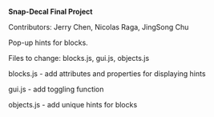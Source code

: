 <b>Snap-Decal Final Project</b>

Contributors: Jerry Chen, Nicolas Raga, JingSong Chu

Pop-up hints for blocks.

Files to change: blocks.js, gui.js, objects.js

blocks.js - add attributes and properties for displaying hints

gui.js - add toggling function

objects.js - add unique hints for blocks

